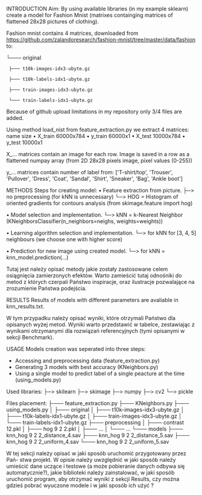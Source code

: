 INTRODUCTION
Aim: By using available libraries (in my example sklearn) create a model for Fashion Mnist (matrixes containging matrices of flattened 28x28 pictures of clothing).

Fashion mnist contains 4 matrices, downloaded from
https://github.com/zalandoresearch/fashion-mnist/tree/master/data/fashion to:

└─── original

     ├─── t10k-images-idx3-ubyte.gz
     
     ├─── t10k-labels-idx1-ubyte.gz
     
     ├─── train-images-idx3-ubyte.gz
     
     └─── train-labels-idx1-ubyte.gz

Because of github upload limitations in my repository only 3/4 files are added.

Using method load_nist from feature_extraction.py we extract 4 matrices:
  name      size
• X_train   60000x784
• y_train   60000x1
• X_test    10000x784
• y_test    10000x1

X_... matrices contain an image for each row.
Image is saved in a row as a flattened numpay array (from 2D 28x28 pixels image, pixel values (0-255))

y_... matrices contain number of label from:
['T-shirt/top', 'Trouser', 'Pullover', 'Dress', 'Coat', 'Sandal', 'Shirt', 'Sneaker', 'Bag', 'Ankle boot']


METHODS
Steps for creating model:
• Feature extraction from picture.
├─> no preprocessing (for kNN is unnecessary)
└─> HOG = Histogram of oriented gradients for contours analysis (from skimage.feature import hog)

• Model selection and implementation.
└─> kNN = k-Nearest Neighbor (KNeighborsClassifier(n_neighbors=neighs, weights=weights))

• Learning algorithm selection and implementation.
└─> for kNN for [3, 4, 5] neighbours (we choose one with higher score)

• Prediction for new image using created model.
└─> for kNN = knn_model.prediction(...)

Tutaj jest należy opisać metody jakie zostały zastosowane celem osiągnięcia
zamierzonych efektów. Warto zamieścić tutaj odnośniki do metod z których czerpali
Państwo inspiracje, oraz ilustracje pozwalające na zrozumienie Państwa podejścia.


RESULTS
Results of models with different parameters are avaliable in knn_results.txt.

W tym przypadku należy opisać wyniki, które otrzymali Państwo dla opisanych
wyżej metod. Wyniki warto przedstawić w tabelce, zestawiając z wynikami otrzymanymi
dla rozwiązań referencyjnych (tymi opisanymi w sekcji Benchmark).


USAGE
Models creation was seperated into three steps:
- Accessing and preprocessing data (feature_extraction.py)
- Generating 3 models with best accuracy (KNeighbors.py)
- Using a single model to predict label of a single peacture at the time (using_models.py)

Used libraries:
├─> skilearn
├─> skimage
├─> numpy
├─> cv2
└─> pickle

Files placement:
├─── feature_extraction.py
├─── KNeighbors.py
├─── using_models.py
│
├─── original
│    ├─── t10k-images-idx3-ubyte.gz
│    ├─── t10k-labels-idx1-ubyte.gz
│    ├─── train-images-idx3-ubyte.gz
│    └─── train-labels-idx1-ubyte.gz
├─── preprocessing
│    ├─── contrast 12.pkl
│    ├─── hog 9 2 2.pkl
│    ├─── ...
│    └─── ...
└─── models
     ├─── knn_hog 9 2 2_distance_4.sav
     ├─── knn_hog 9 2 2_distance_5.sav
     ├─── knn_hog 9 2 2_uniform_4.sav
     └─── knn_hog 9 2 2_uniform_5.sav


W tej sekcji należy opisać w jaki sposób uruchomić przygotowany przez Pań-
stwa projekt. W opisie należy uwzględnić w jaki sposób należy umieścić dane uczące i
testowe (a może pobieranie danych odbywa się automatycznie?), jakie biblioteki należy
zainstalować, w jaki sposób uruchomić program, aby otrzymać wyniki z sekcji Results,
czy można gdzieś pobrać wyuczone modele i w jaki sposób ich użyć ?
